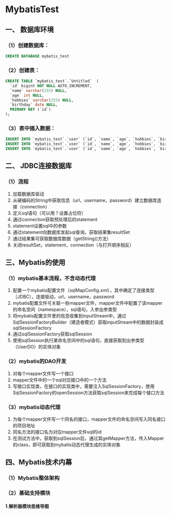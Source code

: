 # MybatisTest



## 一、 数据库环境

### （1）创建数据库：

```sql
CREATE DATABASE mybatis_test
```

### （2）创建表：

```sql
CREATE TABLE `mybatis_test`.`Untitled`  (
  `id` bigint NOT NULL AUTO_INCREMENT,
  `name` varchar(255) NULL,
  `age` int NULL,
  `hobbies` varchar(255) NULL,
  `birthday` date NULL,
  PRIMARY KEY (`id`)
);
```

### （3）表中插入数据：

```sql
INSERT INTO `mybatis_test`.`user` (`id`, `name`, `age`, `hobbies`, `birthday`) VALUES (1, '王玉东', 25, '篮球，电子游戏', '1997-09-21');
INSERT INTO `mybatis_test`.`user` (`id`, `name`, `age`, `hobbies`, `birthday`) VALUES (2, '小明', 24, '足球', '1998-06-04');
INSERT INTO `mybatis_test`.`user` (`id`, `name`, `age`, `hobbies`, `birthday`) VALUES (3, '小白', 22, '网球', '2000-02-04');
```

## 二、  JDBC连接数据库

### （1）流程

1. 加载数据库驱动
2. 从硬编码的String中获取信息（url，username，password）建立数据库连接（connection）
3. 定义sql语句（可以用？设置占位符）
4. 通过connection获取预处理后的statement
5. statement设置sql中的参数
6. 通过statement向数据库发起sql查询，获取结果集resultSet
7. 通过结果集可获取数据库数据（getString()方法）
8. 关闭resultSet，statement，connection（与打开顺序相反）

## 三、Mybatis的使用

### （1）mybatis基本流程，不含动态代理

1. 配置一个mybatis配置文件（sqlMapConfig.xml），其中确定了连接类型（JDBC），连接驱动，url，username，password
2. mybatis配置文件可关联一些mapper文件，mapper文件中配置了该mapper的命名空间（namespace），sql语句，入参出参类型
3. 将mybatis配置文件里的信息收集到inputStream中，通过SqlSessionFactoryBuilder（建造者模式）获取inputStream中的数据封装成sqlSessionFactory
4. 通过sqlSessionFactory获取sqlSession
5. 使用sqlSession执行某命名空间中的sql语句，直接获取到出参类型（UserDO）的实体对象

### （2）mybatis的DAO开发

1. 对每个mapper文件写一个接口
2. mapper文件中的一个sql对应接口中的一个方法
3. 写接口实现类，在接口的实现类中，需要注入SqlSessionFactory，使用SqlSessionFactory的openSession方法获取sqlSession来完成每个接口方法

### （3）mybatis动态代理

1. 为每个mapper文件写一个同名的接口，mapper文件的命名空间写入同名接口的项目地址
2. 同名方法的接口名为对应mapper文件sql的id
3. 在测试方法中，获取到sqlSession后，通过其getMapper方法，传入Mapper的class，即可获取到mybatis动态代理生成的实体对象

## 四、Mybatis技术内幕

### （1）Mybatis整体架构

### （2）基础支持模块

#### 1.解析器模块思维导图

